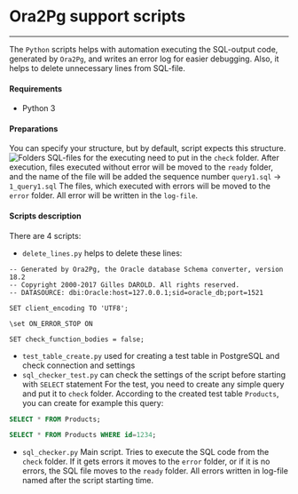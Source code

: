 # Ora2Pg support scripts
---
The `Python` scripts helps with automation executing the SQL-output code, generated by `Ora2Pg`, and writes an error log for easier debugging. Also, it helps to delete unnecessary lines from SQL-file.

#### Requirements
* Python 3

#### Preparations
You can specify your structure, but by default, script expects this structure.
![Folders](https://raw.githubusercontent.com/nurgalive/ora2pg_scripts/master/materials/1.png)
SQL-files for the executing need to put in the `check` folder.
After execution, files executed without error will be moved to the `ready` folder, and the name of the file will be added the sequence number `query1.sql` -> `1_query1.sql`
The files, which executed with errors will be moved to the `error` folder.
All error will be written in the `log-file`.

#### Scripts description
There are 4 scripts:
* `delete_lines.py` helps to delete these lines:
```
-- Generated by Ora2Pg, the Oracle database Schema converter, version 18.2
-- Copyright 2000-2017 Gilles DAROLD. All rights reserved.
-- DATASOURCE: dbi:Oracle:host=127.0.0.1;sid=oracle_db;port=1521

SET client_encoding TO 'UTF8';

\set ON_ERROR_STOP ON

SET check_function_bodies = false;
```
* `test_table_create.py` used for creating a test table in PostgreSQL and check connection and settings
* `sql_checker_test.py` can check the settings of the script before starting with `SELECT` statement
For the test, you need to create any simple query and put it to `check` folder.
According to the created test table `Products`, you can create for example this query:
```sql
SELECT * FROM Products;
```

```sql
SELECT * FROM Products WHERE id=1234;
```
* `sql_checker.py` Main script. Tries to execute the SQL code from the `check` folder. If it gets errors it moves to the `error` folder, or if it is no errors, the SQL file moves to the `ready` folder. All errors written in log-file named after the script starting time.


